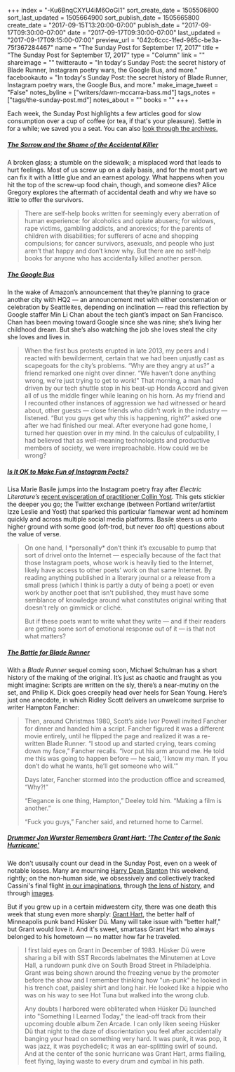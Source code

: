 +++
index = "-Ku6BnqCXYU4iM6OoGI1"
sort_create_date = 1505506800
sort_last_updated = 1505664900
sort_publish_date = 1505665800
create_date = "2017-09-15T13:20:00-07:00"
publish_date = "2017-09-17T09:30:00-07:00"
date = "2017-09-17T09:30:00-07:00"
last_updated = "2017-09-17T09:15:00-07:00"
preview_url = "042c6ccc-1fed-965c-be3a-75f367284467"
name = "The Sunday Post for September 17, 2017"
title = "The Sunday Post for September 17, 2017"
type = "Column"
link = ""
shareimage = ""
twitterauto = "In today's Sunday Post: the secret history of Blade Runner, Instagram poetry wars, the Google Bus, and more."
facebookauto = "In today's Sunday Post: the secret history of Blade Runner, Instagram poetry wars, the Google Bus, and more."
make_image_tweet = "False"
notes_byline = ["writers/dawn-mccarra-bass.md"]
tags_notes = ["tags/the-sunday-post.md"]
notes_about = ""
books = ""
+++
<p class="intro">Each week, the Sunday Post highlights a few articles good for slow consumption over a cup of coffee (or tea, if that's your pleasure). Settle in for a while; we saved you a seat. You can also <a href="http://www.seattlereviewofbooks.com/tags/the-sunday-post/" title="Sunday Post archives">look through the archives.</a></p>

<h5><a href="https://www.newyorker.com/magazine/2017/09/18/the-sorrow-and-the-shame-of-the-accidental-killer" title="The Sorrow and the Shame of the Accidental Killer - The New Yorker">The Sorrow and the Shame of the Accidental Killer</a></h5>

<p>A broken glass; a stumble on the sidewalk; a misplaced word that leads to hurt feelings. Most of us screw up on a daily basis, and for the most part we can fix it with a little glue and an earnest apology. What happens when you hit the top of the screw-up food chain, though, and someone dies? Alice Gregory explores the aftermath of accidental death and why we have so little to offer the survivors.</p>

<blockquote>
There are self-help books written for seemingly every aberration of human experience: for alcoholics and opiate abusers; for widows, rape victims, gambling addicts, and anorexics; for the parents of children with disabilities; for sufferers of acne and shopping compulsions; for cancer survivors, asexuals, and people who just aren’t that happy and don’t know why. But there are no self-help books for anyone who has accidentally killed another person. 
</blockquote>

<h5><a href="https://thepointmag.com/2017/examined-life/the-google-bus" title="The Google Bus - The Point">The Google Bus</a></h5>

<p>In the wake of Amazon&#8217;s announcement that they&#8217;re planning to grace another city with HQ2 — an announcement met with either consternation or celebration by Seattleites, depending on inclination — read this reflection by Google staffer Min Li Chan about the tech giant&#8217;s impact on San Francisco. Chan has been moving toward Google since she was nine; she&#8217;s living her childhood dream. But she&#8217;s also watching the job she loves steal the city she loves and lives in.</p>

<blockquote>When the first bus protests erupted in late 2013, my peers and I reacted with bewilderment, certain that we had been unjustly cast as scapegoats for the city’s problems. “Why are they angry at us?” a friend remarked one night over dinner. “We haven’t done anything wrong, we’re just trying to get to work!” That morning, a man had driven by our tech shuttle stop in his beat-up Honda Accord and given all of us the middle finger while leaning on his horn. As my friend and I recounted other instances of aggression we had witnessed or heard about, other guests — close friends who didn’t work in the industry — listened. “But you guys get why this is happening, right?” asked one after we had finished our meal. After everyone had gone home, I turned her question over in my mind. In the calculus of culpability, I had believed that as well-meaning technologists and productive members of society, we were irreproachable. How could we be wrong?</blockquote>

<h5><a href="http://www.lunalunamagazine.com/blog/instagram-poetry" title="Is It OK to Make Fun of Instagram Poets? - Luna Luna">Is It OK to Make Fun of Instagram Poets?</a></h5>

<p>Lisa Marie Basile jumps into the Instagram poetry fray after <em>Electric Literature&#8217;s</em> <a href="https://electricliterature.com/this-instagram-bro-poet-will-make-you-feel-much-better-about-your-work-c252a0faf4d9">recent evisceration of practitioner Collin Yost</a>. This gets stickier the deeper you go; the Twitter exchange (between Portland writer/artist Izze Leslie and Yost) that sparked this particular flamewar went ad hominem quickly and across multiple social media platforms. Basile steers us onto higher ground with some good (oft-trod, but never <em>too</em> oft) questions about the value of verse.</p>

<blockquote>
<p>On one hand, I *personally* don’t think it’s excusable to pump that sort of drivel onto the Internet — especially because of the fact that those Instagram poets, whose work is heavily tied to the Internet, likely have access to other poets’ work on that same Internet. By reading anything published in a literary journal or a release from a small press (which I think is partly a duty of being a poet) or even work by another poet that isn't published, they must have some semblance of knowledge around what constitutes original writing that doesn’t rely on gimmick or cliché.</p>

<p>But if these poets want to write what they write — and if their readers are getting some sort of emotional response out of it — is that not what matters?</p> 
</blockquote>

<h5><a href="https://www.vanityfair.com/hollywood/2017/09/the-battle-for-blade-runner-harrison-ford-ridley-scott" title="The Battle for Blade Runner - Vanity Fair">The Battle for Blade Runner</a></h5>

<p>With a <em>Blade Runner</em> sequel coming soon, Michael Schulman has a short history of the making of the original. It&#8217;s just as chaotic and fraught as you might imagine: Scripts are written on the sly, there&#8217;s a near-mutiny on the set, and Philip K. Dick goes creepily head over heels for Sean Young. Here&#8217;s just one anecdote, in which Ridley Scott delivers an unwelcome surprise to writer Hampton Fancher:</p>

<blockquote>
<p>Then, around Christmas 1980, Scott’s aide Ivor Powell invited Fancher for dinner and handed him a script. Fancher figured it was a different movie entirely, until he flipped the page and realized it was a re-written Blade Runner. “I stood up and started crying, tears coming down my face,” Fancher recalls. “Ivor put his arm around me. He told me this was going to happen before — he said, ‘I know my man. If you don’t do what he wants, he’ll get someone who will.’”</p>

<p>Days later, Fancher stormed into the production office and screamed, “Why?!”</p>

<p>“Elegance is one thing, Hampton,” Deeley told him. “Making a film is another.”</p>

<p>“Fuck you guys,” Fancher said, and returned home to Carmel.</p>
</blockquote>


<h5><a href="http://www.rollingstone.com/music/news/drummer-jon-wurster-on-grant-hart-the-center-of-a-hurricane-w503420" title="Drummer Jon Wurster Remembers Grant Hart - Rolling Stone">Drummer Jon Wurster Remembers Grant Hart: 'The Center of the Sonic Hurricane'</a></h5>

We don't ususally count our dead in the Sunday Post, even on a week of notable losses. Many are mourning [Harry Dean Stanton](https://www.nytimes.com/2017/09/15/movies/harry-dean-stanton-dead-actor.html) this weekend, rightly; on the non-human side, we obsessively and collectively tracked Cassini's final flight [in our imaginations](https://twitter.com/tweetsoutloud/status/908475584031756288/photo/1), through [the lens of history](https://www.newyorker.com/tech/elements/saying-goodbye-to-cassini-the-nasa-mission-that-transformed-our-understanding-of-the-solar-system), and through [images](https://www.nytimes.com/interactive/2017/09/14/science/cassini-saturn-images.html).

But if you grew up in a certain midwestern city, there was one death this week that stung even more sharply: [Grant Hart](http://www.startribune.com/our-critic-s-tribute-to-husker-du-co-leader-grant-hart-one-of-my-greatest-music-heroes/444688823/#1), the better half of Minneapolis punk band Hüsker Dü. Many will take issue with "better half," but Grant would love it. And it's sweet, smartass Grant Hart who always belonged to his hometown — no matter how far he traveled.

<blockquote>
<p>I first laid eyes on Grant in December of 1983. Hüsker Dü were sharing a bill with SST Records labelmates the Minutemen at Love Hall, a rundown punk dive on South Broad Street in Philadelphia. Grant was being shown around the freezing venue by the promoter before the show and I remember thinking how "un-punk" he looked in his trench coat, paisley shirt and long hair. He looked like a hippie who was on his way to see Hot Tuna but walked into the wrong club.</p>

<p>Any doubts I harbored were obliterated when Hüsker Dü launched into "Something I Learned Today," the lead-off track from their upcoming double album Zen Arcade. I can only liken seeing Hüsker Dü that night to the daze of disorientation you feel after accidentally banging your head on something very hard. It was punk, it was pop, it was jazz, it was psychedelic; it was an ear-splitting swirl of sound. And at the center of the sonic hurricane was Grant Hart, arms flailing, feet flying, laying waste to every drum and cymbal in his path.</p>
</blockquote>